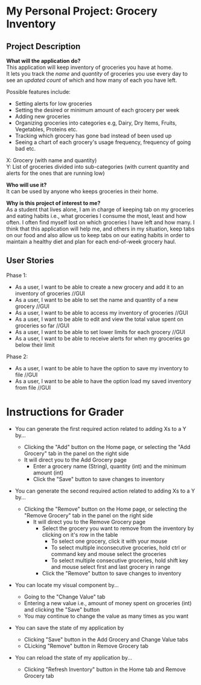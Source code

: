 # My Personal Project: Grocery Inventory

## Project Description

**What will the application do?** <br>
This application will keep inventory of groceries you have at home.<br>
It lets you track the *name* and *quantity* of groceries you use every day to 
see an *updated count* of which and how many of each you have left. <br>

Possible features include: 
- Setting alerts for low groceries 
- Setting the desired or minimum amount of each grocery per week 
- Adding new groceries 
- Organizing groceries into categories e.g, Dairy, Dry Items, Fruits, Vegetables, Proteins etc. 
- Tracking which grocery has gone bad instead of been used up 
- Seeing a chart of each grocery's usage frequency, frequency of going bad etc.

X: Grocery (with name and quantity) <br>
Y: List of groceries divided into sub-categories (with current quantity
and alerts for the ones that are running low)

**Who will use it?**<br>
It can be used by anyone who keeps groceries in their home.

**Why is this project of interest to me?** <br>
As a student that lives alone, I am in charge of keeping tab on my groceries 
and eating habits i.e., what groceries I consume the most, least and how often.
I often find myself lost on which groceries I have left and how many. 
I think that this application will help me, and others in my situation, 
keep tabs on our food and also allow us to keep tabs on our eating habits 
in order to maintain a healthy diet and plan for each end-of-week grocery haul.

## User Stories

Phase 1:
- As a user, I want to be able to create a new grocery and add it to an inventory of groceries //GUI
- As a user, I want to be able to set the name and quantity of a new grocery //GUI
- As a user, I want to be able to access my inventory of groceries //GUI
- As a user, I want to be able to edit and view the total value spent on groceries so far //GUI
- As a user, I want to be able to set lower limits for each grocery //GUI
- As a user, I want to be able to receive alerts for when my groceries go below their limit

Phase 2:
- As a user, I want to be able to have the option to save my inventory to file        //GUI
- As a user, I want to be able to have the option load my saved inventory from file   //GUI


# Instructions for Grader

- You can generate the first required action related to adding Xs to a Y by...
  - Clicking the "Add" button on the Home page, or selecting the "Add Grocery" tab in the panel on the right side
  - It will direct you to the Add Grocery page  
    - Enter a grocery name (String), quantity (int) and the minimum amount (int)
    - Click the "Save" button to save changes to inventory

- You can generate the second required action related to adding Xs to a Y by...
  - Clicking the "Remove" button on the Home page, or selecting the "Remove Grocery" tab in the panel on the right side
      - It will direct you to the Remove Grocery page
        - Select the grocery you want to remove from the inventory by clicking on it's row in the table
          - To select one grocery, click it with your mouse
          - To select multiple inconsecutive groceries, hold ctrl or command key and mouse select the groceries 
          - To select multiple consecutive groceries, hold shift key and mouse select first and last grocery in range
        - Click the "Remove" button to save changes to inventory

- You can locate my visual component by...
  - Going to the "Change Value" tab
  - Entering a new value i.e., amount of money spent on groceries (int) and clicking the "Save" button
  - You may continue to change the value as many times as you want

- You can save the state of my application by
  - Clicking "Save" button in the Add Grocery and Change Value tabs
  - CLicking "Remove" button in Remove Grocery tab

- You can reload the state of my application by...
  - Clicking "Refresh Inventory" button in the Home tab and Remove Grocery tab











